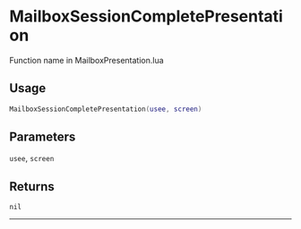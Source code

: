 # MailboxSessionCompletePresentation
Function name in MailboxPresentation.lua
## Usage
```lua
MailboxSessionCompletePresentation(usee, screen)
```
## Parameters
`usee`, `screen`
## Returns
`nil`

---